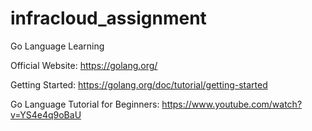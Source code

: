 # infracloud_assignment

Go Language Learning 

Official Website: https://golang.org/

Getting Started: https://golang.org/doc/tutorial/getting-started

Go Language Tutorial for Beginners: https://www.youtube.com/watch?v=YS4e4q9oBaU
